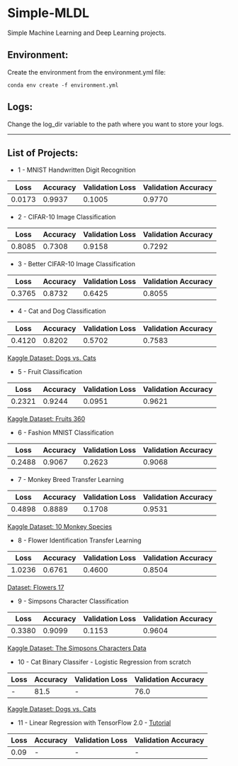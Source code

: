 # Simple-MLDL

Simple Machine Learning and Deep Learning projects.

## Environment:

Create the environment from the environment.yml file:

`conda env create -f environment.yml`

## Logs:

Change the log_dir variable to the path where you want to store your logs.

---

## List of Projects:

- 1 - MNIST Handwritten Digit Recognition

| Loss   | Accuracy | Validation Loss | Validation Accuracy |
| ------ | -------- | --------------- | ------------------- |
| 0.0173 | 0.9937   | 0.1005          | 0.9770              |

- 2 - CIFAR-10 Image Classification

| Loss   | Accuracy | Validation Loss | Validation Accuracy |
| ------ | -------- | --------------- | ------------------- |
| 0.8085 | 0.7308   | 0.9158          | 0.7292              |

- 3 - Better CIFAR-10 Image Classification

| Loss   | Accuracy | Validation Loss | Validation Accuracy |
| ------ | -------- | --------------- | ------------------- |
| 0.3765 | 0.8732   | 0.6425          | 0.8055              |

- 4 - Cat and Dog Classification

| Loss   | Accuracy | Validation Loss | Validation Accuracy |
| ------ | -------- | --------------- | ------------------- |
| 0.4120 | 0.8202   | 0.5702          | 0.7583              |

[Kaggle Dataset: Dogs vs. Cats](https://www.kaggle.com/c/dogs-vs-cats)

- 5 - Fruit Classification

| Loss   | Accuracy | Validation Loss | Validation Accuracy |
| ------ | -------- | --------------- | ------------------- |
| 0.2321 | 0.9244   | 0.0951          | 0.9621              |

[Kaggle Dataset: Fruits 360](https://www.kaggle.com/moltean/fruits)

- 6 - Fashion MNIST Classification

| Loss   | Accuracy | Validation Loss | Validation Accuracy |
| ------ | -------- | --------------- | ------------------- |
| 0.2488 | 0.9067   | 0.2623          | 0.9068              |

- 7 - Monkey Breed Transfer Learning

| Loss   | Accuracy | Validation Loss | Validation Accuracy |
| ------ | -------- | --------------- | ------------------- |
| 0.4898 | 0.8889   | 0.1708          | 0.9531              |

[Kaggle Dataset: 10 Monkey Species](https://www.kaggle.com/slothkong/10-monkey-species)

- 8 - Flower Identification Transfer Learning

| Loss   | Accuracy | Validation Loss | Validation Accuracy |
| ------ | -------- | --------------- | ------------------- |
| 1.0236 | 0.6761   | 0.4600          | 0.8504              |

[Dataset: Flowers 17](http://www.robots.ox.ac.uk/~vgg/data/flowers/17/)

- 9 - Simpsons Character Classification

| Loss   | Accuracy | Validation Loss | Validation Accuracy |
| ------ | -------- | --------------- | ------------------- |
| 0.3380 | 0.9099   | 0.1153          | 0.9604              |

[Kaggle Dataset: The Simpsons Characters Data](https://www.kaggle.com/alexattia/the-simpsons-characters-dataset)

- 10 - Cat Binary Classifer - Logistic Regression from scratch

| Loss | Accuracy | Validation Loss | Validation Accuracy |
| ---- | -------- | --------------- | ------------------- |
| -    | 81.5     | -               | 76.0                |

[Kaggle Dataset: Dogs vs. Cats](https://www.kaggle.com/c/dogs-vs-cats)

- 11 - Linear Regression with TensorFlow 2.0 - [Tutorial](https://heartbeat.fritz.ai/linear-regression-using-tensorflow-2-0-1cd51e211e1f)

| Loss | Accuracy | Validation Loss | Validation Accuracy |
| ---- | -------- | --------------- | ------------------- |
| 0.09 | -        | -               | -                   |
